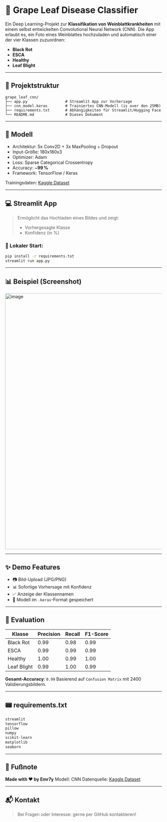 # 🍇 Grape Leaf Disease Classifier

Ein Deep Learning-Projekt zur **Klassifikation von Weinblattkrankheiten** mit einem selbst entwickelten Convolutional Neural Network (CNN).
Die App erlaubt es, ein Foto eines Weinblattes hochzuladen und automatisch einer der vier Klassen zuzuordnen:

* **Black Rot**
* **ESCA**
* **Healthy**
* **Leaf Blight**

---

## 📁 Projektstruktur

```
grape_leaf_cnn/
├── app.py                 # Streamlit App zur Vorhersage
├── cnn_model.keras        # Trainiertes CNN-Modell (is over den 25MB)
├── requirements.txt       # Abhängigkeiten für Streamlit/Hugging Face
└── README.md              # Dieses Dokument

```

---

## 🧠 Modell

* Architektur: 5x Conv2D + 3x MaxPooling + Dropout
* Input-Größe: 180x180x3
* Optimizer: Adam
* Loss: Sparse Categorical Crossentropy
* Accuracy: \~**99 %**
* Framework: TensorFlow / Keras

Trainingsdaten: [Kaggle Dataset](https://www.kaggle.com/datasets/rm1000/augmented-grape-disease-detection-dataset)

---

## 💻 Streamlit App

> Ermöglicht das Hochladen eines Bildes und zeigt:
>
> * Vorhergesagte Klasse
> * Konfidenz (in %)

### 🔧 Lokaler Start:

```bash
pip install -r requirements.txt
streamlit run app.py
```

---

## 📊 Beispiel (Screenshot)

<img width="622" height="823" alt="image" src="https://github.com/user-attachments/assets/f65b2ff1-62fc-4024-9789-9aa234f8d5da" />


---

## ✨ Demo Features

* 📷 Bild-Upload (JPG/PNG)
* 📊 Sofortige Vorhersage mit Konfidenz
* ✅ Anzeige der Klassennamen
* 📀 Modell im `.keras`-Format gespeichert

---

## 🧠 Evaluation

| Klasse      | Precision | Recall | F1-Score |
| ----------- | --------- | ------ | -------- |
| Black Rot   | 0.99      | 0.98   | 0.99     |
| ESCA        | 0.99      | 0.99   | 0.99     |
| Healthy     | 1.00      | 0.99   | 1.00     |
| Leaf Blight | 0.99      | 1.00   | 0.99     |

**Gesamt-Accuracy**: `0.99`
Basierend auf `Confusion Matrix` mit 2400 Validierungsbildern.

---

## 📟 requirements.txt

```txt
streamlit
tensorflow
pillow
numpy
scikit-learn
matplotlib
seaborn
```

---

## 📌 Fußnote

**Made with ❤️ by Emr7y**
Modell: CNN
Datenquelle: [Kaggle Dataset](https://www.kaggle.com/datasets/rm1000/augmented-grape-disease-detection-dataset)

---

## 📬 Kontakt

> Bei Fragen oder Interesse: gerne per GitHub kontaktieren!
